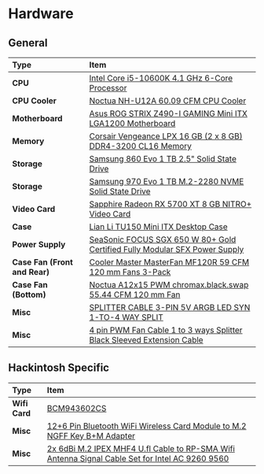 # Hardware


## General

Type|Item
:----|:----
**CPU** | [Intel Core i5-10600K 4.1 GHz 6-Core Processor](https://ph.pcpartpicker.com/product/HcPgXL/intel-core-i5-10600k-41-ghz-6-core-processor-bx8070110600k)
**CPU Cooler** | [	Noctua NH-U12A 60.09 CFM CPU Cooler](https://ph.pcpartpicker.com/product/ZLtQzy/noctua-nh-u12a-6009-cfm-cpu-cooler-nh-u12a)
**Motherboard** | [Asus ROG STRIX Z490-I GAMING Mini ITX LGA1200 Motherboard](https://ph.pcpartpicker.com/product/ncPgXL/asus-rog-strix-z490-i-gaming-mini-itx-lga1200-motherboard-rog-strix-z490-i-gaming)
**Memory** | [Corsair Vengeance LPX 16 GB (2 x 8 GB) DDR4-3200 CL16 Memory](https://ph.pcpartpicker.com/product/p6RFf7/corsair-memory-cmk16gx4m2b3200c16)
**Storage** | [Samsung 860 Evo 1 TB 2.5" Solid State Drive](https://ph.pcpartpicker.com/product/yzfhP6/samsung-860-evo-1tb-25-solid-state-drive-mz-76e1t0bam)
**Storage** | [Samsung 970 Evo 1 TB M.2-2280 NVME Solid State Drive](https://ph.pcpartpicker.com/product/JLdxFT/samsung-970-evo-10tb-m2-2280-solid-state-drive-mz-v7e1t0baw)
**Video Card** | [Sapphire Radeon RX 5700 XT 8 GB NITRO+ Video Card](https://ph.pcpartpicker.com/product/WGLwrH/sapphire-radeon-rx-5700-xt-8-gb-nitro-video-card-11293-03-40g)
**Case** | [Lian Li TU150 Mini ITX Desktop Case](https://ph.pcpartpicker.com/product/G27p99/lian-li-tu150-mini-itx-desktop-case-tu150wx)
**Power Supply** | [SeaSonic FOCUS SGX 650 W 80+ Gold Certified Fully Modular SFX Power Supply](https://ph.pcpartpicker.com/product/mPdxFT/seasonic-focus-sgx-650w-80-gold-certified-fully-modular-sfx-power-supply-ssr-650sgx)
**Case Fan (Front and Rear)** | [Cooler Master MasterFan MF120R 59 CFM 120 mm Fans 3-Pack](https://ph.pcpartpicker.com/product/Gb66Mp/cooler-master-mf120r-argb-59-cfm-120-mm-fans-3-pack-r4-120r-203c-r1)
**Case Fan (Bottom)** | [Noctua A12x15 PWM chromax.black.swap 55.44 CFM 120 mm Fan](https://ph.pcpartpicker.com/product/FM3mP6/noctua-nf-a12x15-pwm-chromaxblackswap-5544-cfm-120-mm-fan-nf-a12x15-pwm-chromaxblackswap)
**Misc** | [SPLITTER CABLE 3-PIN 5V ARGB LED SYN 1-TO-4 WAY SPLIT]()
**Misc** | [4 pin PWM Fan Cable 1 to 3 ways Splitter Black Sleeved Extension Cable]()

## Hackintosh Specific

Type|Item
:----|:----
**Wifi Card** | [BCM943602CS]()
**Misc** | [12+6 Pin Bluetooth WiFi Wireless Card Module to M.2 NGFF Key B+M Adapter]()
**Misc** | [2x 6dBi M.2 IPEX MHF4 U.fl Cable to RP-SMA Wifi Antenna Signal Cable Set for Intel AC 9260 9560]()